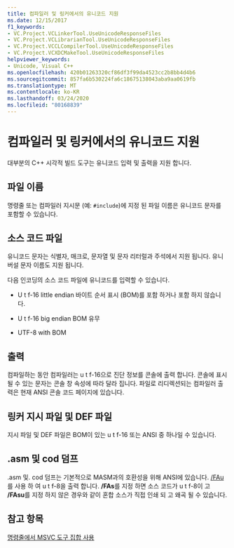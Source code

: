 ```yaml
---
title: 컴파일러 및 링커에서의 유니코드 지원
ms.date: 12/15/2017
f1_keywords:
- VC.Project.VCLinkerTool.UseUnicodeResponseFiles
- VC.Project.VCLibrarianTool.UseUnicodeResponseFiles
- VC.Project.VCCLCompilerTool.UseUnicodeResponseFiles
- VC.Project.VCXDCMakeTool.UseUnicodeResponseFiles
helpviewer_keywords:
- Unicode, Visual C++
ms.openlocfilehash: 420b01263320cf86df3f99da4523cc2b8bb4d4b6
ms.sourcegitcommit: 857fa6b530224fa6c18675138043aba9aa0619fb
ms.translationtype: MT
ms.contentlocale: ko-KR
ms.lasthandoff: 03/24/2020
ms.locfileid: "80168839"
---
```

# <a name="unicode-support-in-the-compiler-and-linker"></a>컴파일러 및 링커에서의 유니코드 지원

대부분의 C++ 시각적 빌드 도구는 유니코드 입력 및 출력을 지원 합니다.

## <a name="filenames"></a>파일 이름

명령줄 또는 컴파일러 지시문 (예: `#include`)에 지정 된 파일 이름은 유니코드 문자를 포함할 수 있습니다.

## <a name="source-code-files"></a>소스 코드 파일

유니코드 문자는 식별자, 매크로, 문자열 및 문자 리터럴과 주석에서 지원 됩니다.  유니버설 문자 이름도 지원 됩니다.

다음 인코딩의 소스 코드 파일에 유니코드를 입력할 수 있습니다.

- U t f-16 little endian 바이트 순서 표시 (BOM)를 포함 하거나 포함 하지 않습니다.

- U t f-16 big endian BOM 유무

- UTF-8 with BOM

## <a name="output"></a>출력

컴파일하는 동안 컴파일러는 u t f-16으로 진단 정보를 콘솔에 출력 합니다.  콘솔에 표시 될 수 있는 문자는 콘솔 창 속성에 따라 달라 집니다.  파일로 리디렉션되는 컴파일러 출력은 현재 ANSI 콘솔 코드 페이지에 있습니다.

## <a name="linker-response-files-and-def-files"></a>링커 지시 파일 및 DEF 파일

지시 파일 및 DEF 파일은 BOM이 있는 u t f-16 또는 ANSI 중 하나일 수 있습니다.

## <a name="asm-and-cod-dumps"></a>.asm 및 cod 덤프

.asm 및. cod 덤프는 기본적으로 MASM과의 호환성을 위해 ANSI에 있습니다. [/FAu](fa-fa-listing-file.md) 를 사용 하 여 u t f-8을 출력 합니다. **/FAs**를 지정 하면 소스 코드가 u t f-8이 고 **/FAsu**를 지정 하지 않은 경우와 같이 혼합 소스가 직접 인쇄 되 고 왜곡 될 수 있습니다.

## <a name="see-also"></a>참고 항목

[명령줄에서 MSVC 도구 집합 사용](../building-on-the-command-line.md)
